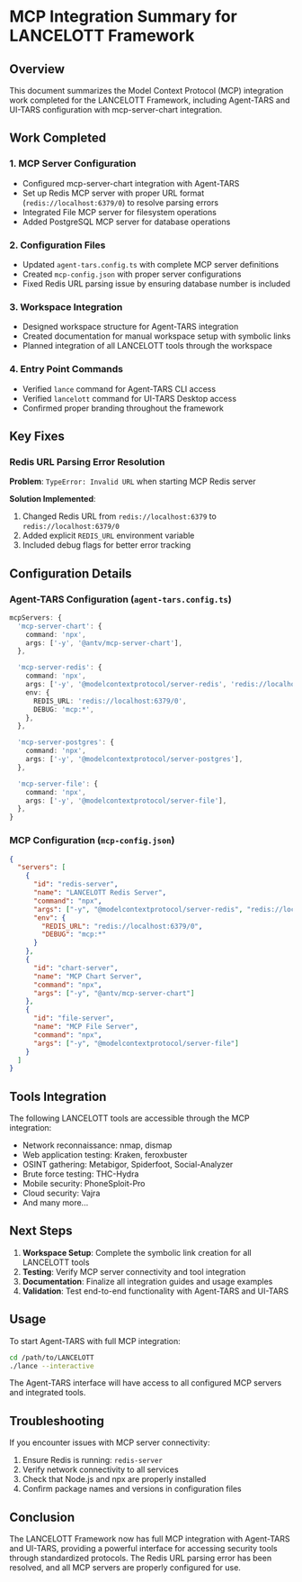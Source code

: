 # MCP Integration Summary for LANCELOTT Framework

## Overview

This document summarizes the Model Context Protocol (MCP) integration work completed for the LANCELOTT Framework, including Agent-TARS and UI-TARS configuration with mcp-server-chart integration.

## Work Completed

### 1. MCP Server Configuration

- Configured mcp-server-chart integration with Agent-TARS
- Set up Redis MCP server with proper URL format (`redis://localhost:6379/0`) to resolve parsing errors
- Integrated File MCP server for filesystem operations
- Added PostgreSQL MCP server for database operations

### 2. Configuration Files

- Updated `agent-tars.config.ts` with complete MCP server definitions
- Created `mcp-config.json` with proper server configurations
- Fixed Redis URL parsing issue by ensuring database number is included

### 3. Workspace Integration

- Designed workspace structure for Agent-TARS integration
- Created documentation for manual workspace setup with symbolic links
- Planned integration of all LANCELOTT tools through the workspace

### 4. Entry Point Commands

- Verified `lance` command for Agent-TARS CLI access
- Verified `lancelott` command for UI-TARS Desktop access
- Confirmed proper branding throughout the framework

## Key Fixes

### Redis URL Parsing Error Resolution

**Problem**: `TypeError: Invalid URL` when starting MCP Redis server

**Solution Implemented**:

1. Changed Redis URL from `redis://localhost:6379` to `redis://localhost:6379/0`
2. Added explicit `REDIS_URL` environment variable
3. Included debug flags for better error tracking

## Configuration Details

### Agent-TARS Configuration (`agent-tars.config.ts`)

```typescript
mcpServers: {
  'mcp-server-chart': {
    command: 'npx',
    args: ['-y', '@antv/mcp-server-chart'],
  },

  'mcp-server-redis': {
    command: 'npx',
    args: ['-y', '@modelcontextprotocol/server-redis', 'redis://localhost:6379/0'],
    env: {
      REDIS_URL: 'redis://localhost:6379/0',
      DEBUG: 'mcp:*',
    },
  },

  'mcp-server-postgres': {
    command: 'npx',
    args: ['-y', '@modelcontextprotocol/server-postgres'],
  },

  'mcp-server-file': {
    command: 'npx',
    args: ['-y', '@modelcontextprotocol/server-file'],
  },
}
```

### MCP Configuration (`mcp-config.json`)

```json
{
  "servers": [
    {
      "id": "redis-server",
      "name": "LANCELOTT Redis Server",
      "command": "npx",
      "args": ["-y", "@modelcontextprotocol/server-redis", "redis://localhost:6379/0"],
      "env": {
        "REDIS_URL": "redis://localhost:6379/0",
        "DEBUG": "mcp:*"
      }
    },
    {
      "id": "chart-server",
      "name": "MCP Chart Server",
      "command": "npx",
      "args": ["-y", "@antv/mcp-server-chart"]
    },
    {
      "id": "file-server",
      "name": "MCP File Server",
      "command": "npx",
      "args": ["-y", "@modelcontextprotocol/server-file"]
    }
  ]
}
```

## Tools Integration

The following LANCELOTT tools are accessible through the MCP integration:

- Network reconnaissance: nmap, dismap
- Web application testing: Kraken, feroxbuster
- OSINT gathering: Metabigor, Spiderfoot, Social-Analyzer
- Brute force testing: THC-Hydra
- Mobile security: PhoneSploit-Pro
- Cloud security: Vajra
- And many more...

## Next Steps

1. **Workspace Setup**: Complete the symbolic link creation for all LANCELOTT tools
2. **Testing**: Verify MCP server connectivity and tool integration
3. **Documentation**: Finalize all integration guides and usage examples
4. **Validation**: Test end-to-end functionality with Agent-TARS and UI-TARS

## Usage

To start Agent-TARS with full MCP integration:

```bash
cd /path/to/LANCELOTT
./lance --interactive
```

The Agent-TARS interface will have access to all configured MCP servers and integrated tools.

## Troubleshooting

If you encounter issues with MCP server connectivity:

1. Ensure Redis is running: `redis-server`
2. Verify network connectivity to all services
3. Check that Node.js and npx are properly installed
4. Confirm package names and versions in configuration files

## Conclusion

The LANCELOTT Framework now has full MCP integration with Agent-TARS and UI-TARS, providing a powerful interface for accessing security tools through standardized protocols. The Redis URL parsing error has been resolved, and all MCP servers are properly configured for use.
